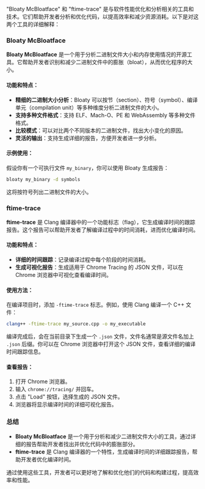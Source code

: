 "Bloaty McBloatface" 和 "ftime-trace" 是与软件性能优化和分析相关的工具和技术。它们帮助开发者分析和优化代码，以提高效率和减少资源消耗。以下是对这两个工具的详细解释：

### Bloaty McBloatface

**Bloaty McBloatface** 是一个用于分析二进制文件大小和内存使用情况的开源工具。它帮助开发者识别和减少二进制文件中的膨胀（bloat），从而优化程序的大小。

#### 功能和特点：
- **精细的二进制大小分析**：Bloaty 可以按节（section）、符号（symbol）、编译单元（compilation unit）等多种维度分析二进制文件的大小。
- **支持多种文件格式**：支持 ELF、Mach-O、PE 和 WebAssembly 等多种文件格式。
- **比较模式**：可以对比两个不同版本的二进制文件，找出大小变化的原因。
- **灵活的输出**：支持生成详细的报告，方便开发者进一步分析。

#### 示例使用：

假设你有一个可执行文件 `my_binary`，你可以使用 Bloaty 生成报告：
```sh
bloaty my_binary -d symbols
```
这将按符号列出二进制文件的大小。

### ftime-trace

**ftime-trace** 是 Clang 编译器中的一个功能标志（flag），它生成编译时间的跟踪报告。这个报告可以帮助开发者了解编译过程中的时间消耗，进而优化编译时间。

#### 功能和特点：
- **详细的时间跟踪**：记录编译过程中每个阶段的时间消耗。
- **生成可视化报告**：生成适用于 Chrome Tracing 的 JSON 文件，可以在 Chrome 浏览器中可视化查看编译时间。

#### 使用方法：

在编译项目时，添加 `-ftime-trace` 标志。例如，使用 Clang 编译一个 C++ 文件：
```sh
clang++ -ftime-trace my_source.cpp -o my_executable
```

编译完成后，会在当前目录下生成一个 `.json` 文件，文件名通常是源文件名加上 `.json` 后缀。你可以在 Chrome 浏览器中打开这个 JSON 文件，查看详细的编译时间跟踪信息。

#### 查看报告：

1. 打开 Chrome 浏览器。
2. 输入 `chrome://tracing/` 并回车。
3. 点击 "Load" 按钮，选择生成的 JSON 文件。
4. 浏览器将显示编译时间的详细可视化报告。

### 总结

- **Bloaty McBloatface** 是一个用于分析和减少二进制文件大小的工具，通过详细的报告帮助开发者找出并优化代码中的膨胀部分。
- **ftime-trace** 是 Clang 编译器的一个特性，生成编译时间的详细跟踪报告，帮助开发者优化编译时间。

通过使用这些工具，开发者可以更好地了解和优化他们的代码和构建过程，提高效率和性能。
